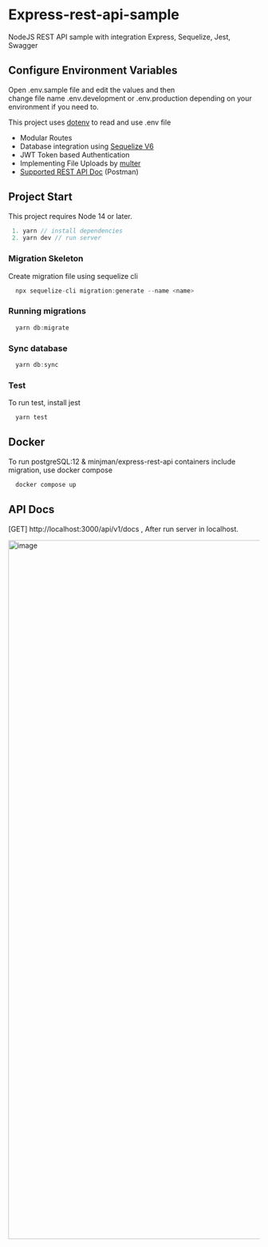 # Express-rest-api-sample

NodeJS REST API sample with integration Express, Sequelize, Jest, Swagger

## Configure Environment Variables

Open .env.sample file and edit the values and then  
change file name .env.development or .env.production depending on your environment if you need to.

This project uses [dotenv](https://www.npmjs.com/package/dotenv) to read and use .env file

- Modular Routes
- Database integration using [Sequelize V6](https://sequelize.org/master/)
- JWT Token based Authentication
- Implementing File Uploads by [multer](https://www.npmjs.com/package/multer)
- [Supported REST API Doc](https://documenter.getpostman.com/view/4627621/Tz5jfft1) (Postman)

## Project Start

This project requires Node 14 or later.

```javascript
 1. yarn // install dependencies
 2. yarn dev // run server

```

### Migration Skeleton

Create migration file using sequelize cli

```javascript
  npx sequelize-cli migration:generate --name <name>
```

### Running migrations

```javascript
  yarn db:migrate
```

### Sync database

```javascript
  yarn db:sync
```

### Test
To run test, install jest
```javascript
  yarn test
```

## Docker

To run postgreSQL:12 & minjman/express-rest-api containers include migration, use docker compose
```javascript
  docker compose up
```

## API Docs

[GET] http://localhost:3000/api/v1/docs , After run server in localhost.

<img width="1399" alt="image" src="https://user-images.githubusercontent.com/81504356/160084497-acdef6f2-0385-4046-912c-5123acce0aaf.png">
